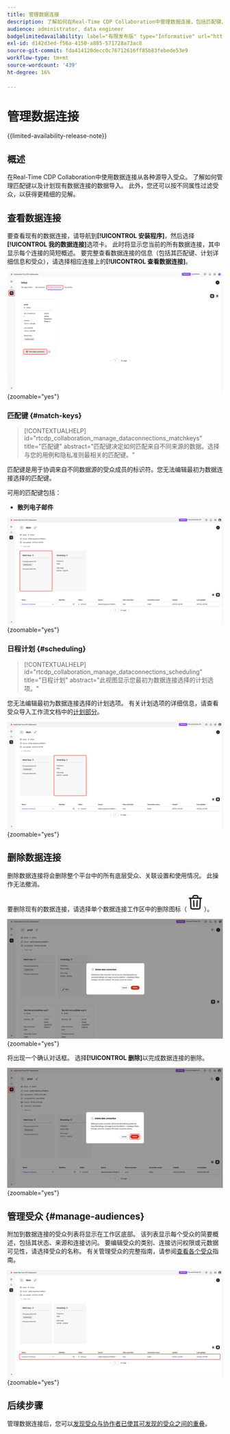 ```yaml
---
title: 管理数据连接
description: 了解如何在Real-Time CDP Collaboration中管理数据连接，包括匹配键、计划、用例和受众筛选
audience: administrator, data engineer
badgelimitedavailability: label="有限发布版" type="Informative" url="https://helpx.adobe.com/legal/product-descriptions/real-time-customer-data-platform-collaboration.html newtab=true"
exl-id: d142d3ed-f56a-4150-a885-571728a73ac8
source-git-commit: fda414120decc0c76712616ff85b83febede53e9
workflow-type: tm+mt
source-wordcount: '439'
ht-degree: 16%

---
```


# 管理数据连接

{{limited-availability-release-note}}

## 概述

在Real-Time CDP Collaboration中使用数据连接从各种源导入受众。 了解如何管理匹配键以及计划现有数据连接的数据导入。 此外，您还可以按不同属性过滤受众，以获得更精细的见解。

## 查看数据连接

要查看现有的数据连接，请导航到&#x200B;**[!UICONTROL 安装程序]**，然后选择&#x200B;**[!UICONTROL 我的数据连接]**&#x200B;选项卡。 此时将显示您当前的所有数据连接，其中显示每个连接的简短概述。 要完整查看数据连接的信息（包括其匹配键、计划详细信息和受众），请选择相应连接上的&#x200B;**[!UICONTROL 查看数据连接]**。

![显示并突出显示“我的数据连接”选项卡视图的设置工作区。](/help/assets/setup/manage-data-connection/my-data-connections.png){zoomable="yes"}

### 匹配键 {#match-keys}

>[!CONTEXTUALHELP]
>id="rtcdp_collaboration_manage_dataconnections_matchkeys"
>title="匹配键"
>abstract="匹配键决定如何匹配来自不同来源的数据。选择与您的用例和隐私准则最相关的匹配键。"

匹配键是用于协调来自不同数据源的受众成员的标识符。您无法编辑最初为数据连接选择的匹配键。

可用的匹配键包括：

- **散列电子邮件**

![突出显示匹配键部分的数据连接工作区。](/help/assets/setup/manage-data-connection/view-data-connection-match-keys.png){zoomable="yes"}

### 日程计划 {#scheduling}

>[!CONTEXTUALHELP]
>id="rtcdp_collaboration_manage_dataconnections_scheduling"
>title="日程计划"
>abstract="此视图显示您最初为数据连接选择的计划选项。"

您无法编辑最初为数据连接选择的计划选项。 有关计划选项的详细信息，请查看受众导入工作流文档中的[计划部分](/help/guide/setup/onboard-audiences.md#schedule)。

![突出显示了“计划”部分的数据连接工作区。](/help/assets/setup/manage-data-connection/view-data-connection-scheduling.png){zoomable="yes"}

## 删除数据连接

删除数据连接将会删除整个平台中的所有底层受众、关联设置和使用情况。 此操作无法撤消。

要删除现有的数据连接，请选择单个数据连接工作区中的删除图标（![删除图标](/help/assets/common/delete.svg)）。

![突出显示删除选项的数据连接工作区。](/help/assets/setup/manage-data-connection/delete-data-connection.png){zoomable="yes"}

将出现一个确认对话框。 选择&#x200B;**[!UICONTROL 删除]**&#x200B;以完成数据连接的删除。

![突出显示带有“删除”选项的“删除数据连接”对话框。](/help/assets/setup/manage-data-connection/delete-data-connection-confirm.png){zoomable="yes"}

## 管理受众 {#manage-audiences}

附加到数据连接的受众列表将显示在工作区底部。 该列表显示每个受众的简要概述，包括其状态、来源和连接访问。 要编辑受众的类别、连接访问权限或元数据可见性，请选择受众的名称。 有关管理受众的完整指南，请参阅[查看各个受众](./onboard-audiences.md#view-individual-audiences)指南。

![突出显示受众的数据连接工作区。](/help/assets/setup/manage-data-connection/view-data-connection-manage-audiences.png){zoomable="yes"}

## 后续步骤

管理数据连接后，您可以[发现受众与协作者已使其可发现的受众之间的重叠](/help/guide/collaborate/discover.md)。
